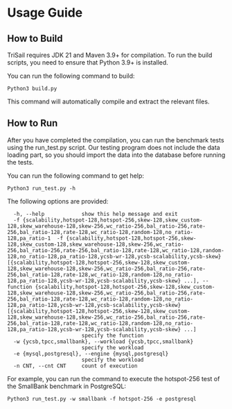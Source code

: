 # Usage Guide
## How to Build
TriSail requires JDK 21 and Maven 3.9+ for compilation. To run the build scripts, you need to ensure that Python 3.9+ is installed.

You can run the following command to build:
```
Python3 build.py
```
This command will automatically compile and extract the relevant files.
## How to Run
After you have completed the compilation, you can run the benchmark tests using the run_test.py script. Our testing program does not include the data loading part,
so you should import the data into the database before running the tests.

You can run the following command to get help:
```
Python3 run_test.py -h
```
The following options are provided:
```
  -h, --help            show this help message and exit
  -f {scalability,hotspot-128,hotspot-256,skew-128,skew_custom-128,skew_warehouse-128,skew-256,wc_ratio-256,bal_ratio-256,rate-256,bal_ratio-128,rate-128,wc_ratio-128,random-128,no_ratio-128,pa_ratio-1  -f {scalability,hotspot-128,hotspot-256,skew-128,skew_custom-128,skew_warehouse-128,skew-256,wc_ratio-256,bal_ratio-256,rate-256,bal_ratio-128,rate-128,wc_ratio-128,random-128,no_ratio-128,pa_ratio-128,ycsb-wr-128,ycsb-scalability,ycsb-skew} [{scalability,hotspot-128,hotspot-256,skew-128,skew_custom-128,skew_warehouse-128,skew-256,wc_ratio-256,bal_ratio-256,rate-256,bal_ratio-128,rate-128,wc_ratio-128,random-128,no_ratio-128,pa_ratio-128,ycsb-wr-128,ycsb-scalability,ycsb-skew} ...], --function {scalability,hotspot-128,hotspot-256,skew-128,skew_custom-128,skew_warehouse-128,skew-256,wc_ratio-256,bal_ratio-256,rate-256,bal_ratio-128,rate-128,wc_ratio-128,random-128,no_ratio-128,pa_ratio-128,ycsb-wr-128,ycsb-scalability,ycsb-skew} [{scalability,hotspot-128,hotspot-256,skew-128,skew_custom-128,skew_warehouse-128,skew-256,wc_ratio-256,bal_ratio-256,rate-256,bal_ratio-128,rate-128,wc_ratio-128,random-128,no_ratio-128,pa_ratio-128,ycsb-wr-128,ycsb-scalability,ycsb-skew} ...]
                        specify the function
  -w {ycsb,tpcc,smallbank}, --workload {ycsb,tpcc,smallbank}
                        specify the workload
  -e {mysql,postgresql}, --engine {mysql,postgresql}
                        specify the workload
  -n CNT, --cnt CNT     count of execution
```
For example, you can run the command to execute the hotspot-256 test of the SmallBank benchmark in PostgreSQL:
```
Python3 run_test.py -w smallbank -f hotspot-256 -e postgresql
```
